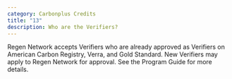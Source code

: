 ```yaml
---
category: Carbonplus Credits
title: "13"
description: Who are the Verifiers?
---
```

Regen Network accepts Verifiers who are already approved as Verifiers on American Carbon Registry, Verra, and Gold Standard. New Verifiers may apply to Regen Network for approval. See the Program Guide for more details.